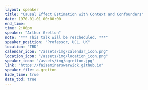 ```yaml
---
layout: speaker
title: "Causal Effect Estimation with Context and Confounders"
date: 1970-01-01 00:00:00
end_time: 
time: 2:00pm
speaker: "Arthur Gretton"
note: "*** This talk will be rescheduled. ***"
speaker_position: "Professor, UCL, UK"
location: "TBD"
calendar_icon: "/assets/img/calendar_icon.png"
location_icon: "/assets/img/location_icon.png"
speaker_icon: "/assets/img/agretton.jpg"
link: "https://faiseminarswarwick.github.io"
speaker_file: a-gretton
hide_time: true
date_tbd: true
---
```

